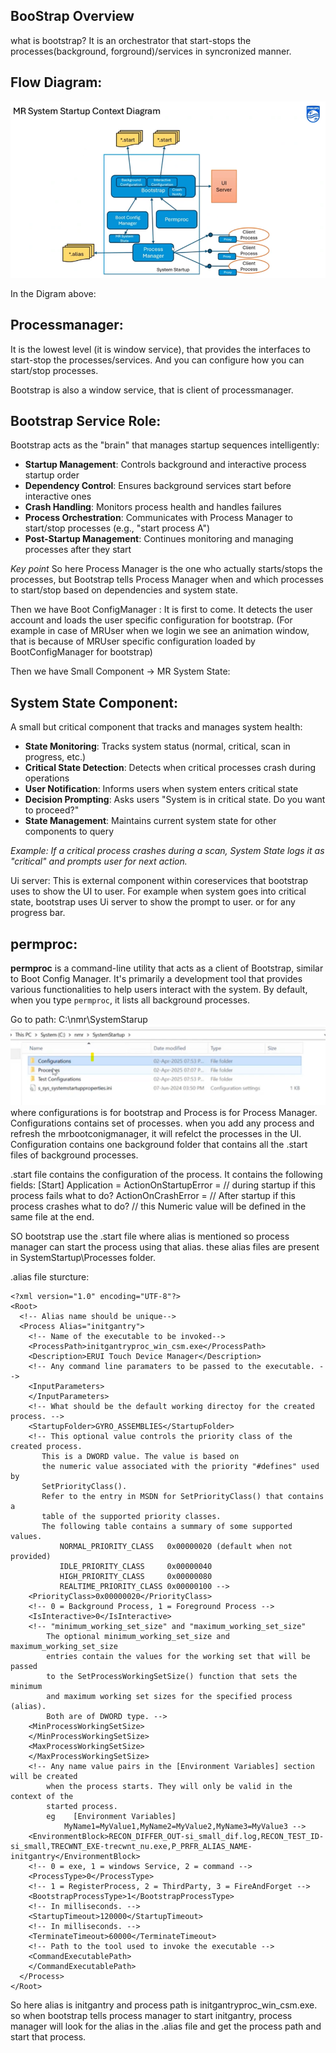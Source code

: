 ## BooStrap Overview

what is bootstrap?
It is an orchestrator that start-stops the processes(background, forground)/services in syncronized manner.

## Flow Diagram:
![Flow Diagram](../Images/SystemStartupContextDiagram.png)

In the Digram above:
## Processmanager: 
It is the lowest level (it is window service), that provides the interfaces to start-stop the processes/services. And you can configure how you can start/stop processes.

Bootstrap is also a window service, that is client of processmanager.

## Bootstrap Service Role:
Bootstrap acts as the "brain" that manages startup sequences intelligently:
- **Startup Management**: Controls background and interactive process startup order
- **Dependency Control**: Ensures background services start before interactive ones
- **Crash Handling**: Monitors process health and handles failures
- **Process Orchestration**: Communicates with Process Manager to start/stop processes (e.g., "start process A")
- **Post-Startup Management**: Continues monitoring and managing processes after they start

*Key point* So here Process Manager is the one who actually starts/stops the processes, but Bootstrap tells Process Manager when and which processes to start/stop based on dependencies and system state.

Then we have Boot ConfigManager : It is first to come. It detects the user account and loads the user specific configuration for bootstrap. (For example in case of MRUser when we login we see an animation window, that is because of MRUser specific configuration loaded by BootConfigManager for bootstrap)

Then we have Small Component -> MR System State:

## System State Component:
A small but critical component that tracks and manages system health:
- **State Monitoring**: Tracks system status (normal, critical, scan in progress, etc.)
- **Critical State Detection**: Detects when critical processes crash during operations
- **User Notification**: Informs users when system enters critical state
- **Decision Prompting**: Asks users "System is in critical state. Do you want to proceed?"
- **State Management**: Maintains current system state for other components to query

*Example: If a critical process crashes during a scan, System State logs it as "critical" and prompts user for next action.*

Ui server: This is external component within coreservices that bootstrap uses to show the UI to user. For example when system goes into critical state, bootstrap uses Ui server to show the prompt to user. or for any progress bar.

## permproc: 

**permproc** is a command-line utility that acts as a client of Bootstrap, similar to Boot Config Manager. It's primarily a development tool that provides various functionalities to help users interact with the system. By default, when you type `permproc`, it lists all background processes.

Go to path:
C:\nmr\SystemStarup\
![SystemStartup Folder](..\Images\BootstrapInConsole.png)
where configurations is for bootstrap and Process is for Process Manager.
Configurations contains set of processes. when you add any process and refresh the mrbootconigmanager, it will refelct the processes in the UI.
Configuration contains one background folder that contains all the .start files of background processes.


.start file contains the configuration of the process. It contains the following fields:
[Start]
Application =<alias of the process>
ActionOnStartupError =<numeric value> // during startup if this process fails what to do?
ActionOnCrashError =<numeric value> // After startup if this process crashes what to do?
// this Numeric value will be defined in the same file at the end.

SO bootstrap use the .start file where alias is mentioned so process manager can start the process using that alias. these alias files are present in SystemStartup\Processes folder.

.alias file sturcture:
```
<?xml version="1.0" encoding="UTF-8"?>
<Root>
  <!-- Alias name should be unique-->
  <Process Alias="initgantry">
    <!-- Name of the executable to be invoked-->
    <ProcessPath>initgantryproc_win_csm.exe</ProcessPath>
    <Description>ERUI Touch Device Manager</Description>
    <!-- Any command line paramaters to be passed to the executable. -->
    <InputParameters>
    </InputParameters>
    <!-- What should be the default working directoy for the created process. -->
    <StartupFolder>GYRO_ASSEMBLIES</StartupFolder>
    <!-- This optional value controls the priority class of the created process.
	   This is a DWORD value. The value is based on
	   the numeric value associated with the priority "#defines" used by
	   SetPriorityClass().
	   Refer to the entry in MSDN for SetPriorityClass() that contains a
	   table of the supported priority classes.
	   The following table contains a summary of some supported values.
		   NORMAL_PRIORITY_CLASS   0x00000020 (default when not provided)
		   IDLE_PRIORITY_CLASS     0x00000040
		   HIGH_PRIORITY_CLASS     0x00000080
		   REALTIME_PRIORITY_CLASS 0x00000100 -->
    <PriorityClass>0x00000020</PriorityClass>
    <!-- 0 = Background Process, 1 = Foreground Process -->
    <IsInteractive>0</IsInteractive>
    <!-- "minimum_working_set_size" and "maximum_working_set_size"
		The optional minimum_working_set_size and maximum_working_set_size
		entries contain the values for the working set that will be passed
		to the SetProcessWorkingSetSize() function that sets the minimum
		and maximum working set sizes for the specified process (alias).
		Both are of DWORD type. -->
    <MinProcessWorkingSetSize>
    </MinProcessWorkingSetSize>
    <MaxProcessWorkingSetSize>
    </MaxProcessWorkingSetSize>
    <!-- Any name value pairs in the [Environment Variables] section will be created
		when the process starts. They will only be valid in the context of the
		started process.
		eg    [Environment Variables]
			MyName1=MyValue1,MyName2=MyValue2,MyName3=MyValue3 -->
    <EnvironmentBlock>RECON_DIFFER_OUT-si_small_dif.log,RECON_TEST_ID-si_small,TRECWNT_EXE-trecwnt_nu.exe,P_PRFR_ALIAS_NAME-initgantry</EnvironmentBlock>
    <!-- 0 = exe, 1 = windows Service, 2 = command -->
    <ProcessType>0</ProcessType>
    <!-- 1 = RegisterProcess, 2 = ThirdParty, 3 = FireAndForget -->
    <BootstrapProcessType>1</BootstrapProcessType>
    <!-- In milliseconds. -->
    <StartupTimeout>120000</StartupTimeout>
    <!-- In milliseconds. -->
    <TerminateTimeout>60000</TerminateTimeout>
    <!-- Path to the tool used to invoke the executable -->
    <CommandExecutablePath>
    </CommandExecutablePath>
  </Process>
</Root>
```
So here alias is initgantry and process path is initgantryproc_win_csm.exe. so when bootstrap tells process manager to start initgantry, process manager will look for the alias in the .alias file and get the process path and start that process.